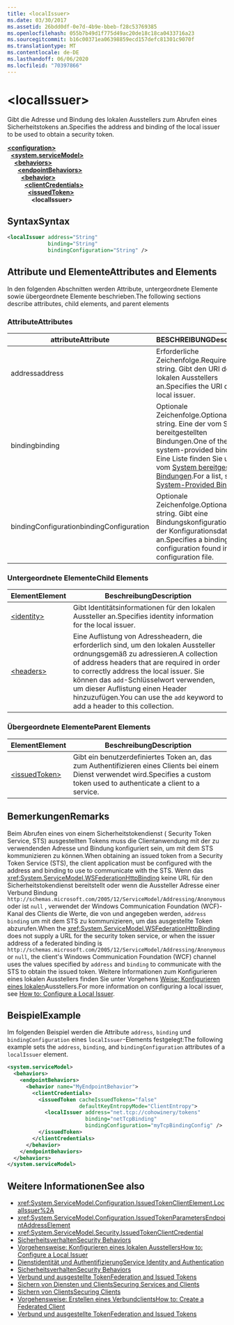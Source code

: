 ```yaml
---
title: <localIssuer>
ms.date: 03/30/2017
ms.assetid: 26bdd0df-0e7d-4b9e-bbeb-f28c53769385
ms.openlocfilehash: 055b7b49d1f775d49ac20de18c18ca0433716a23
ms.sourcegitcommit: b16c00371ea06398859ecd157defc81301c9070f
ms.translationtype: MT
ms.contentlocale: de-DE
ms.lasthandoff: 06/06/2020
ms.locfileid: "70397866"
---
```

# \<localIssuer>
<span data-ttu-id="52e5d-101">Gibt die Adresse und Bindung des lokalen Ausstellers zum Abrufen eines Sicherheitstokens an.</span><span class="sxs-lookup"><span data-stu-id="52e5d-101">Specifies the address and binding of the local issuer to be used to obtain a security token.</span></span>  
  
[**\<configuration>**](../configuration-element.md)\
&nbsp;&nbsp;[**\<system.serviceModel>**](system-servicemodel.md)\
&nbsp;&nbsp;&nbsp;&nbsp;[**\<behaviors>**](behaviors.md)\
&nbsp;&nbsp;&nbsp;&nbsp;&nbsp;&nbsp;[**\<endpointBehaviors>**](endpointbehaviors.md)\
&nbsp;&nbsp;&nbsp;&nbsp;&nbsp;&nbsp;&nbsp;&nbsp;[**\<behavior>**](behavior-of-endpointbehaviors.md)\
&nbsp;&nbsp;&nbsp;&nbsp;&nbsp;&nbsp;&nbsp;&nbsp;&nbsp;&nbsp;[**\<clientCredentials>**](clientcredentials.md)\
&nbsp;&nbsp;&nbsp;&nbsp;&nbsp;&nbsp;&nbsp;&nbsp;&nbsp;&nbsp;&nbsp;&nbsp;[**\<issuedToken>**](issuedtoken.md)\
&nbsp;&nbsp;&nbsp;&nbsp;&nbsp;&nbsp;&nbsp;&nbsp;&nbsp;&nbsp;&nbsp;&nbsp;&nbsp;&nbsp;**\<localIssuer>**  
  
## <a name="syntax"></a><span data-ttu-id="52e5d-102">Syntax</span><span class="sxs-lookup"><span data-stu-id="52e5d-102">Syntax</span></span>  
  
```xml  
<localIssuer address="String"
             binding="String"
             bindingConfiguration="String" />
```  
  
## <a name="attributes-and-elements"></a><span data-ttu-id="52e5d-103">Attribute und Elemente</span><span class="sxs-lookup"><span data-stu-id="52e5d-103">Attributes and Elements</span></span>  
 <span data-ttu-id="52e5d-104">In den folgenden Abschnitten werden Attribute, untergeordnete Elemente sowie übergeordnete Elemente beschrieben.</span><span class="sxs-lookup"><span data-stu-id="52e5d-104">The following sections describe attributes, child elements, and parent elements</span></span>  
  
### <a name="attributes"></a><span data-ttu-id="52e5d-105">Attribute</span><span class="sxs-lookup"><span data-stu-id="52e5d-105">Attributes</span></span>  
  
|<span data-ttu-id="52e5d-106">attribute</span><span class="sxs-lookup"><span data-stu-id="52e5d-106">Attribute</span></span>|<span data-ttu-id="52e5d-107">BESCHREIBUNG</span><span class="sxs-lookup"><span data-stu-id="52e5d-107">Description</span></span>|  
|---------------|-----------------|  
|<span data-ttu-id="52e5d-108">address</span><span class="sxs-lookup"><span data-stu-id="52e5d-108">address</span></span>|<span data-ttu-id="52e5d-109">Erforderliche Zeichenfolge.</span><span class="sxs-lookup"><span data-stu-id="52e5d-109">Required string.</span></span> <span data-ttu-id="52e5d-110">Gibt den URI des lokalen Ausstellers an.</span><span class="sxs-lookup"><span data-stu-id="52e5d-110">Specifies the URI of the local issuer.</span></span>|  
|<span data-ttu-id="52e5d-111">binding</span><span class="sxs-lookup"><span data-stu-id="52e5d-111">binding</span></span>|<span data-ttu-id="52e5d-112">Optionale Zeichenfolge.</span><span class="sxs-lookup"><span data-stu-id="52e5d-112">Optional string.</span></span> <span data-ttu-id="52e5d-113">Eine der vom System bereitgestellten Bindungen.</span><span class="sxs-lookup"><span data-stu-id="52e5d-113">One of the system-provided bindings.</span></span> <span data-ttu-id="52e5d-114">Eine Liste finden Sie unter vom [System bereitgestellte Bindungen](../../../wcf/system-provided-bindings.md).</span><span class="sxs-lookup"><span data-stu-id="52e5d-114">For a list, see [System-Provided Bindings](../../../wcf/system-provided-bindings.md).</span></span>|  
|<span data-ttu-id="52e5d-115">bindingConfiguration</span><span class="sxs-lookup"><span data-stu-id="52e5d-115">bindingConfiguration</span></span>|<span data-ttu-id="52e5d-116">Optionale Zeichenfolge.</span><span class="sxs-lookup"><span data-stu-id="52e5d-116">Optional string.</span></span> <span data-ttu-id="52e5d-117">Gibt eine Bindungskonfiguration aus der Konfigurationsdatei an.</span><span class="sxs-lookup"><span data-stu-id="52e5d-117">Specifies a binding configuration found in the configuration file.</span></span>|  
  
### <a name="child-elements"></a><span data-ttu-id="52e5d-118">Untergeordnete Elemente</span><span class="sxs-lookup"><span data-stu-id="52e5d-118">Child Elements</span></span>  
  
|<span data-ttu-id="52e5d-119">Element</span><span class="sxs-lookup"><span data-stu-id="52e5d-119">Element</span></span>|<span data-ttu-id="52e5d-120">Beschreibung</span><span class="sxs-lookup"><span data-stu-id="52e5d-120">Description</span></span>|  
|-------------|-----------------|  
|[\<identity>](identity.md)|<span data-ttu-id="52e5d-121">Gibt Identitätsinformationen für den lokalen Aussteller an.</span><span class="sxs-lookup"><span data-stu-id="52e5d-121">Specifies identity information for the local issuer.</span></span>|  
|[\<headers>](headers-element.md)|<span data-ttu-id="52e5d-122">Eine Auflistung von Adressheadern, die erforderlich sind, um den lokalen Aussteller ordnungsgemäß zu adressieren.</span><span class="sxs-lookup"><span data-stu-id="52e5d-122">A collection of address headers that are required in order to correctly address the local issuer.</span></span> <span data-ttu-id="52e5d-123">Sie können das `add`-Schlüsselwort verwenden, um dieser Auflistung einen Header hinzuzufügen.</span><span class="sxs-lookup"><span data-stu-id="52e5d-123">You can use the `add` keyword to add a header to this collection.</span></span>|  
  
### <a name="parent-elements"></a><span data-ttu-id="52e5d-124">Übergeordnete Elemente</span><span class="sxs-lookup"><span data-stu-id="52e5d-124">Parent Elements</span></span>  
  
|<span data-ttu-id="52e5d-125">Element</span><span class="sxs-lookup"><span data-stu-id="52e5d-125">Element</span></span>|<span data-ttu-id="52e5d-126">Beschreibung</span><span class="sxs-lookup"><span data-stu-id="52e5d-126">Description</span></span>|  
|-------------|-----------------|  
|[\<issuedToken>](issuedtoken.md)|<span data-ttu-id="52e5d-127">Gibt ein benutzerdefiniertes Token an, das zum Authentifizieren eines Clients bei einem Dienst verwendet wird.</span><span class="sxs-lookup"><span data-stu-id="52e5d-127">Specifies a custom token used to authenticate a client to a service.</span></span>|  
  
## <a name="remarks"></a><span data-ttu-id="52e5d-128">Bemerkungen</span><span class="sxs-lookup"><span data-stu-id="52e5d-128">Remarks</span></span>  
 <span data-ttu-id="52e5d-129">Beim Abrufen eines von einem Sicherheitstokendienst ( Security Token Service, STS) ausgestellten Tokens muss die Clientanwendung mit der zu verwendenden Adresse und Bindung konfiguriert sein, um mit dem STS kommunizieren zu können.</span><span class="sxs-lookup"><span data-stu-id="52e5d-129">When obtaining an issued token from a Security Token Service (STS), the client application must be configured with the address and binding to use to communicate with the STS.</span></span> <span data-ttu-id="52e5d-130">Wenn das <xref:System.ServiceModel.WSFederationHttpBinding> keine URL für den Sicherheitstokendienst bereitstellt oder wenn die Aussteller Adresse einer Verbund Bindung `http://schemas.microsoft.com/2005/12/ServiceModel/Addressing/Anonymous` oder ist `null` , verwendet der Windows Communication Foundation (WCF)-Kanal des Clients die Werte, die von und angegeben werden, `address` `binding` um mit dem STS zu kommunizieren, um das ausgestellte Token abzurufen.</span><span class="sxs-lookup"><span data-stu-id="52e5d-130">When the <xref:System.ServiceModel.WSFederationHttpBinding> does not supply a URL for the security token service, or when the issuer address of a federated binding is `http://schemas.microsoft.com/2005/12/ServiceModel/Addressing/Anonymous` or `null`, the client's Windows Communication Foundation (WCF) channel uses the values specified by `address` and `binding` to communicate with the STS to obtain the issued token.</span></span> <span data-ttu-id="52e5d-131">Weitere Informationen zum Konfigurieren eines lokalen Ausstellers finden Sie unter Vorgehens [Weise: Konfigurieren eines lokalen](../../../wcf/feature-details/how-to-configure-a-local-issuer.md)Ausstellers.</span><span class="sxs-lookup"><span data-stu-id="52e5d-131">For more information on configuring a local issuer, see [How to: Configure a Local Issuer](../../../wcf/feature-details/how-to-configure-a-local-issuer.md).</span></span>  
  
## <a name="example"></a><span data-ttu-id="52e5d-132">Beispiel</span><span class="sxs-lookup"><span data-stu-id="52e5d-132">Example</span></span>  
 <span data-ttu-id="52e5d-133">Im folgenden Beispiel werden die Attribute `address`, `binding` und `bindingConfiguration` eines `localIssuer`-Elements festgelegt:</span><span class="sxs-lookup"><span data-stu-id="52e5d-133">The following example sets the `address`, `binding`, and `bindingConfiguration` attributes of a `localIssuer` element.</span></span>  
  
```xml  
<system.serviceModel>
  <behaviors>
    <endpointBehaviors>
      <behavior name="MyEndpointBehavior">
        <clientCredentials>
          <issuedToken cacheIssuedTokens="false"
                       defaultKeyEntropyMode="ClientEntropy">
            <localIssuer address="net.tcp://cohowinery/tokens"
                         binding="netTcpBinding"
                         bindingConfiguration="myTcpBindingConfig" />
          </issuedToken>
        </clientCredentials>
      </behavior>
    </endpointBehaviors>
  </behaviors>
</system.serviceModel>
```  
  
## <a name="see-also"></a><span data-ttu-id="52e5d-134">Weitere Informationen</span><span class="sxs-lookup"><span data-stu-id="52e5d-134">See also</span></span>

- <xref:System.ServiceModel.Configuration.IssuedTokenClientElement.LocalIssuer%2A>
- <xref:System.ServiceModel.Configuration.IssuedTokenParametersEndpointAddressElement>
- <xref:System.ServiceModel.Security.IssuedTokenClientCredential>
- [<span data-ttu-id="52e5d-135">Sicherheitsverhalten</span><span class="sxs-lookup"><span data-stu-id="52e5d-135">Security Behaviors</span></span>](../../../wcf/feature-details/security-behaviors-in-wcf.md)
- [<span data-ttu-id="52e5d-136">Vorgehensweise: Konfigurieren eines lokalen Ausstellers</span><span class="sxs-lookup"><span data-stu-id="52e5d-136">How to: Configure a Local Issuer</span></span>](../../../wcf/feature-details/how-to-configure-a-local-issuer.md)
- [<span data-ttu-id="52e5d-137">Dienstidentität und Authentifizierung</span><span class="sxs-lookup"><span data-stu-id="52e5d-137">Service Identity and Authentication</span></span>](../../../wcf/feature-details/service-identity-and-authentication.md)
- [<span data-ttu-id="52e5d-138">Sicherheitsverhalten</span><span class="sxs-lookup"><span data-stu-id="52e5d-138">Security Behaviors</span></span>](../../../wcf/feature-details/security-behaviors-in-wcf.md)
- [<span data-ttu-id="52e5d-139">Verbund und ausgestellte Token</span><span class="sxs-lookup"><span data-stu-id="52e5d-139">Federation and Issued Tokens</span></span>](../../../wcf/feature-details/federation-and-issued-tokens.md)
- [<span data-ttu-id="52e5d-140">Sichern von Diensten und Clients</span><span class="sxs-lookup"><span data-stu-id="52e5d-140">Securing Services and Clients</span></span>](../../../wcf/feature-details/securing-services-and-clients.md)
- [<span data-ttu-id="52e5d-141">Sichern von Clients</span><span class="sxs-lookup"><span data-stu-id="52e5d-141">Securing Clients</span></span>](../../../wcf/securing-clients.md)
- [<span data-ttu-id="52e5d-142">Vorgehensweise: Erstellen eines Verbundclients</span><span class="sxs-lookup"><span data-stu-id="52e5d-142">How to: Create a Federated Client</span></span>](../../../wcf/feature-details/how-to-create-a-federated-client.md)
- [<span data-ttu-id="52e5d-143">Verbund und ausgestellte Token</span><span class="sxs-lookup"><span data-stu-id="52e5d-143">Federation and Issued Tokens</span></span>](../../../wcf/feature-details/federation-and-issued-tokens.md)
